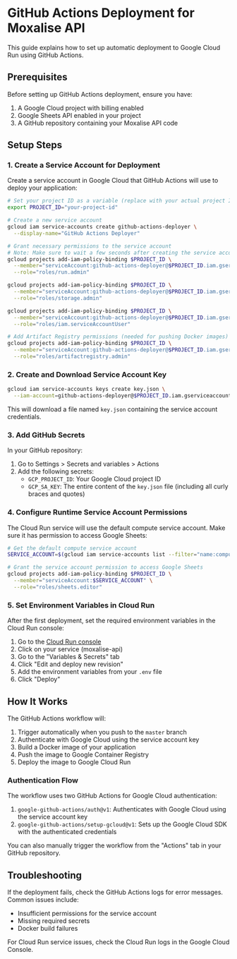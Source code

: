 # GitHub Actions Deployment for Moxalise API

This guide explains how to set up automatic deployment to Google Cloud Run using GitHub Actions.

## Prerequisites

Before setting up GitHub Actions deployment, ensure you have:

1. A Google Cloud project with billing enabled
2. Google Sheets API enabled in your project
3. A GitHub repository containing your Moxalise API code

## Setup Steps

### 1. Create a Service Account for Deployment

Create a service account in Google Cloud that GitHub Actions will use to deploy your application:

```bash
# Set your project ID as a variable (replace with your actual project ID)
export PROJECT_ID="your-project-id"

# Create a new service account
gcloud iam service-accounts create github-actions-deployer \
  --display-name="GitHub Actions Deployer"

# Grant necessary permissions to the service account
# Note: Make sure to wait a few seconds after creating the service account before adding permissions
gcloud projects add-iam-policy-binding $PROJECT_ID \
  --member="serviceAccount:github-actions-deployer@$PROJECT_ID.iam.gserviceaccount.com" \
  --role="roles/run.admin"

gcloud projects add-iam-policy-binding $PROJECT_ID \
  --member="serviceAccount:github-actions-deployer@$PROJECT_ID.iam.gserviceaccount.com" \
  --role="roles/storage.admin"

gcloud projects add-iam-policy-binding $PROJECT_ID \
  --member="serviceAccount:github-actions-deployer@$PROJECT_ID.iam.gserviceaccount.com" \
  --role="roles/iam.serviceAccountUser"

# Add Artifact Registry permissions (needed for pushing Docker images)
gcloud projects add-iam-policy-binding $PROJECT_ID \
  --member="serviceAccount:github-actions-deployer@$PROJECT_ID.iam.gserviceaccount.com" \
  --role="roles/artifactregistry.admin"
```

### 2. Create and Download Service Account Key

```bash
gcloud iam service-accounts keys create key.json \
  --iam-account=github-actions-deployer@$PROJECT_ID.iam.gserviceaccount.com
```

This will download a file named `key.json` containing the service account credentials.

### 3. Add GitHub Secrets

In your GitHub repository:

1. Go to Settings > Secrets and variables > Actions
2. Add the following secrets:
   - `GCP_PROJECT_ID`: Your Google Cloud project ID
   - `GCP_SA_KEY`: The entire content of the `key.json` file (including all curly braces and quotes)

### 4. Configure Runtime Service Account Permissions

The Cloud Run service will use the default compute service account. Make sure it has permission to access Google Sheets:

```bash
# Get the default compute service account
SERVICE_ACCOUNT=$(gcloud iam service-accounts list --filter="name:compute@developer.gserviceaccount.com" --format="value(email)")

# Grant the service account permission to access Google Sheets
gcloud projects add-iam-policy-binding $PROJECT_ID \
  --member="serviceAccount:$SERVICE_ACCOUNT" \
  --role="roles/sheets.editor"
```

### 5. Set Environment Variables in Cloud Run

After the first deployment, set the required environment variables in the Cloud Run console:

1. Go to the [Cloud Run console](https://console.cloud.google.com/run)
2. Click on your service (moxalise-api)
3. Go to the "Variables & Secrets" tab
4. Click "Edit and deploy new revision"
5. Add the environment variables from your `.env` file
6. Click "Deploy"

## How It Works

The GitHub Actions workflow will:

1. Trigger automatically when you push to the `master` branch
2. Authenticate with Google Cloud using the service account key
3. Build a Docker image of your application
4. Push the image to Google Container Registry
5. Deploy the image to Google Cloud Run

### Authentication Flow

The workflow uses two GitHub Actions for Google Cloud authentication:

1. `google-github-actions/auth@v1`: Authenticates with Google Cloud using the service account key
2. `google-github-actions/setup-gcloud@v1`: Sets up the Google Cloud SDK with the authenticated credentials

You can also manually trigger the workflow from the "Actions" tab in your GitHub repository.

## Troubleshooting

If the deployment fails, check the GitHub Actions logs for error messages. Common issues include:

- Insufficient permissions for the service account
- Missing required secrets
- Docker build failures

For Cloud Run service issues, check the Cloud Run logs in the Google Cloud Console.
